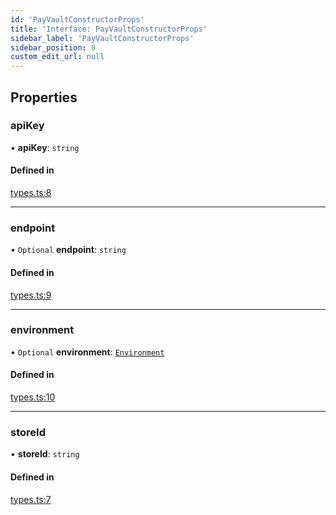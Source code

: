 ```yaml
---
id: 'PayVaultConstructorProps'
title: 'Interface: PayVaultConstructorProps'
sidebar_label: 'PayVaultConstructorProps'
sidebar_position: 0
custom_edit_url: null
---
```


## Properties

### apiKey

• **apiKey**: `string`

#### Defined in

[types.ts:8](https://github.com/Project-Krypto/ReactPayVault/blob/f4a2766/src/lib/types.ts#L8)

---

### endpoint

• `Optional` **endpoint**: `string`

#### Defined in

[types.ts:9](https://github.com/Project-Krypto/ReactPayVault/blob/f4a2766/src/lib/types.ts#L9)

---

### environment

• `Optional` **environment**: [`Environment`](../enums/Environment.md)

#### Defined in

[types.ts:10](https://github.com/Project-Krypto/ReactPayVault/blob/f4a2766/src/lib/types.ts#L10)

---

### storeId

• **storeId**: `string`

#### Defined in

[types.ts:7](https://github.com/Project-Krypto/ReactPayVault/blob/f4a2766/src/lib/types.ts#L7)
